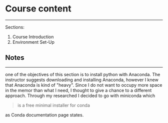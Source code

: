 # Course content
----------------
Sections:
<ol>
  <li>Course Introduction</li>
  <li>Environment Set-Up</li>
</ol>

## Notes
--------
one of the objectives of this section is to install python with Anaconda. The instructor suggests downloading and installing Anaconda, however I knew that Anaconda is kind of "heavy". Since I do not want to occupy more space in the memor than what I need, I thought to give a chance to a different approach. Through my researched I decided to go with miniconda which
> is a free minimal installer for conda

as Conda documentation page states.
